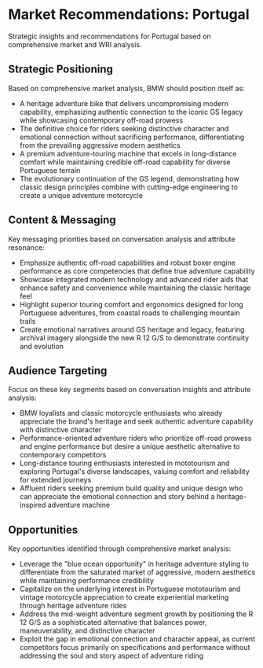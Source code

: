 # Market Recommendations: Portugal

Strategic insights and recommendations for Portugal based on comprehensive market and WRI analysis.

## Strategic Positioning
Based on comprehensive market analysis, BMW should position itself as:
- A heritage adventure bike that delivers uncompromising modern capability, emphasizing authentic connection to the iconic GS legacy while showcasing contemporary off-road prowess
- The definitive choice for riders seeking distinctive character and emotional connection without sacrificing performance, differentiating from the prevailing aggressive modern aesthetics
- A premium adventure-touring machine that excels in long-distance comfort while maintaining credible off-road capability for diverse Portuguese terrain
- The evolutionary continuation of the GS legend, demonstrating how classic design principles combine with cutting-edge engineering to create a unique adventure motorcycle

## Content & Messaging
Key messaging priorities based on conversation analysis and attribute resonance:
- Emphasize authentic off-road capabilities and robust boxer engine performance as core competencies that define true adventure capability
- Showcase integrated modern technology and advanced rider aids that enhance safety and convenience while maintaining the classic heritage feel
- Highlight superior touring comfort and ergonomics designed for long Portuguese adventures, from coastal roads to challenging mountain trails
- Create emotional narratives around GS heritage and legacy, featuring archival imagery alongside the new R 12 G/S to demonstrate continuity and evolution

## Audience Targeting
Focus on these key segments based on conversation insights and attribute analysis:
- BMW loyalists and classic motorcycle enthusiasts who already appreciate the brand's heritage and seek authentic adventure capability with distinctive character
- Performance-oriented adventure riders who prioritize off-road prowess and engine performance but desire a unique aesthetic alternative to contemporary competitors
- Long-distance touring enthusiasts interested in mototourism and exploring Portugal's diverse landscapes, valuing comfort and reliability for extended journeys
- Affluent riders seeking premium build quality and unique design who can appreciate the emotional connection and story behind a heritage-inspired adventure machine

## Opportunities
Key opportunities identified through comprehensive market analysis:
- Leverage the "blue ocean opportunity" in heritage adventure styling to differentiate from the saturated market of aggressive, modern aesthetics while maintaining performance credibility
- Capitalize on the underlying interest in Portuguese mototourism and vintage motorcycle appreciation to create experiential marketing through heritage adventure rides
- Address the mid-weight adventure segment growth by positioning the R 12 G/S as a sophisticated alternative that balances power, maneuverability, and distinctive character
- Exploit the gap in emotional connection and character appeal, as current competitors focus primarily on specifications and performance without addressing the soul and story aspect of adventure riding